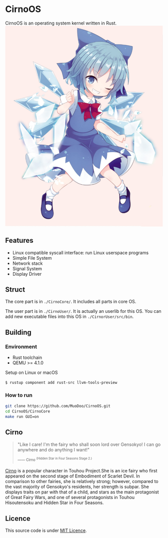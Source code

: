 # CirnoOS
CirnoOS is an operating system kernel written in Rust.
![](./img/cirno.png)

## Features
* Linux compatible syscall interface: run Linux userspace programs
* Simple File System
* Network stack
* Signal System
* Display Driver

## Struct
The core part is in `./CirnoCore/`. It includes all parts in core OS.

The user part is in `./CirnoUser/`. It is actually an userlib for this OS. You can add new executable files into this OS in `./CirnorUser/src/bin`.


## Building

### Environment

* Rust toolchain
* QEMU >= 4.1.0

Setup on Linux or macOS

`$ rustup component add rust-src llvm-tools-preview`

### How to run
```bash
git clone https://github.com/MuoDoo/CirnoOS.git
cd CirnoOS/CirnoCore
make run GUI=on
```

## Cirno
>  "Like I care! I'm the fairy who shall soon lord over Gensokyo! I can go anywhere and do anything I want!" &nbsp;&nbsp;&nbsp;&nbsp;&nbsp;&nbsp;
>
> <sup>—— Cirno <sup>(Hidden Star in Four Seasons Stage 2.)</sup></sup> 

[Cirno](https://en.touhouwiki.net/wiki/Cirno) is a popular character in Touhou Project.She is an ice fairy who first appeared on the second stage of Embodiment of Scarlet Devil. In comparison to other fairies, she is relatively strong; however, compared to the vast majority of Gensokyo's residents, her strength is subpar. She displays traits on par with that of a child, and stars as the main protagonist of Great Fairy Wars, and one of several protagonists in Touhou Hisoutensoku and Hidden Star in Four Seasons.

## Licence
This source code is under [MIT Licence](LICENSE).
